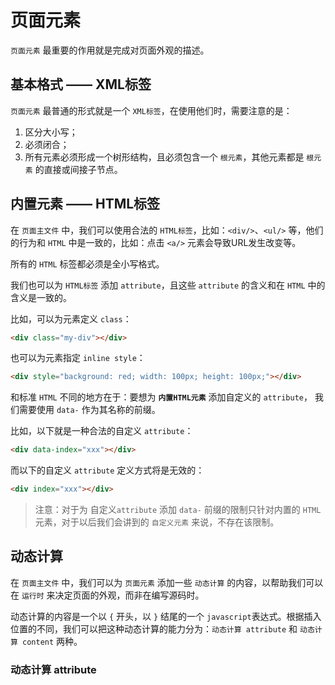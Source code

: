 # 页面元素

```页面元素``` 最重要的作用就是完成对页面外观的描述。

## 基本格式 —— XML标签

```页面元素``` 最普通的形式就是一个 ```XML标签```，在使用他们时，需要注意的是：

1. 区分大小写；
2. 必须闭合；
3. 所有元素必须形成一个树形结构，且必须包含一个 ```根元素```，其他元素都是 ```根元素``` 的直接或间接子节点。

## 内置元素 —— HTML标签

在 ```页面主文件``` 中，我们可以使用合法的 ```HTML标签```，比如：```<div/>```、```<ul/>``` 等，他们的行为和 ```HTML``` 中是一致的，比如：点击 ```<a/>``` 元素会导致URL发生改变等。

所有的 ```HTML``` 标签都必须是全小写格式。

我们也可以为 ```HTML标签``` 添加 ```attribute```，且这些 ```attribute``` 的含义和在 ```HTML``` 中的含义是一致的。

比如，可以为元素定义 ```class```：

```html
<div class="my-div"></div>
```

也可以为元素指定 ```inline style```：

```html
<div style="background: red; width: 100px; height: 100px;"></div>
```

和标准 ```HTML``` 不同的地方在于：要想为 **```内置HTML元素```** 添加自定义的 ```attribute```， 我们需要使用 ```data-``` 作为其名称的前缀。

比如，以下就是一种合法的自定义 ```attribute```：

```html
<div data-index="xxx"></div>
```

而以下的自定义 ```attribute``` 定义方式将是无效的：

```html
<div index="xxx"></div>
```

> 注意：对于为 自定义```attribute``` 添加 ```data-``` 前缀的限制只针对内置的 ```HTML``` 元素，对于以后我们会讲到的 ```自定义元素``` 来说，不存在该限制。

## 动态计算

在 ```页面主文件``` 中，我们可以为 ```页面元素``` 添加一些 ```动态计算``` 的内容，以帮助我们可以在 ```运行时``` 来决定页面的外观，而非在编写源码时。

动态计算的内容是一个以 ```{``` 开头，以 ```}``` 结尾的一个 ```javascript```表达式。根据插入位置的不同，我们可以把这种动态计算的能力分为：```动态计算 attribute``` 和 ```动态计算 content``` 两种。

### 动态计算 attribute

